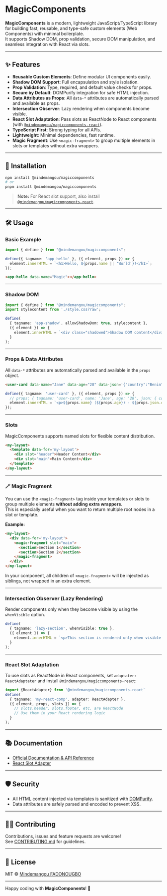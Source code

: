 # MagicComponents

**MagicComponents** is a modern, lightweight JavaScript/TypeScript library for building fast, reusable, and type-safe custom elements (Web Components) with minimal boilerplate.  
It supports Shadow DOM, prop validation, secure DOM manipulation, and seamless integration with React via slots.

---

## ✨ Features

- **Reusable Custom Elements**: Define modular UI components easily.
- **Shadow DOM Support**: Full encapsulation and style isolation.
- **Prop Validation**: Type, required, and default value checks for props.
- **Secure by Default**: DOMPurify integration for safe HTML injection.
- **Data Attributes as Props**: All `data-*` attributes are automatically parsed and available as props.
- **Intersection Observer**: Lazy rendering when components become visible.
- **React Slot Adaptation**: Pass slots as ReactNode to React components (with [`@mindemangou/magiccomponents-react`](https://www.npmjs.com/package/@mindemangou/magiccomponents-react)).
- **TypeScript First**: Strong typing for all APIs.
- **Lightweight**: Minimal dependencies, fast runtime.
- **Magic Fragment**: Use `<magic-fragment>` to group multiple elements in slots or templates without extra wrappers.

---

## 🚀 Installation

```bash
npm install @mindemangou/magiccomponents
# or
pnpm install @mindemangou/magiccomponents
```

> **Note:** For React slot support, also install [`@mindemangou/magiccomponents-react`](https://www.npmjs.com/package/@mindemangou/magiccomponents-react).

---

## 🛠️ Usage

### Basic Example

```typescript
import { define } from "@mindemangou/magiccomponents";

define({ tagname: 'app-hello' }, ({ element, props }) => {
  element.innerHTML = `<h1>Hello, ${props.name || 'World'}!</h1>`;
});
```

```html
<app-hello data-name="Magic"></app-hello>
```

---

### Shadow DOM

```typescript
import { define } from "@mindemangou/magiccomponents";
import stylecontent from './style.css?raw';

define(
  { tagname: 'app-shadow', allowShadowDom: true, stylecontent },
  ({ element }) => {
    element.innerHTML = `<div class="shadowed">Shadow DOM content</div>`;
  }
);
```

---

### Props & Data Attributes

All `data-*` attributes are automatically parsed and available in the `props` object.

```html
<user-card data-name="Jane" data-age="28" data-json='{"country":"Benin"}'></user-card>
```

```typescript
define({ tagname: 'user-card' }, ({ element, props }) => {
  // props: { tagname: 'user-card', name: 'Jane', age: '28', json: { country: 'Benin' } }
  element.innerHTML = `<p>${props.name} (${props.age}) - ${props.json.country}</p>`;
});
```

---

### Slots

MagicComponents supports named slots for flexible content distribution.

```html
<my-layout>
  <template data-for='my-layout'>
    <div slot="header">Header Content</div>
    <div slot="main">Main Content</div>
  </template>
</my-layout>
```

---

### 🪄 Magic Fragment

You can use the `<magic-fragment>` tag inside your templates or slots to group multiple elements **without adding extra wrappers**.  
This is especially useful when you want to return multiple root nodes in a slot or template.

**Example:**

```html
<my-layout>
  <div data-for='my-layout'>
    <magic-fragment slot="main">
      <section>Section 1</section>
      <section>Section 2</section>
    </magic-fragment>
  </div>
</my-layout>
```

In your component, all children of `<magic-fragment>` will be injected as siblings, not wrapped in an extra element.

---

### Intersection Observer (Lazy Rendering)

Render components only when they become visible by using the `whenVisible` option.

```typescript
define(
  { tagname: 'lazy-section', whenVisible: true },
  ({ element }) => {
    element.innerHTML = `<p>This section is rendered only when visible!</p>`;
  }
);
```

---

### React Slot Adaptation

To use slots as ReactNode in React components, set `adaptater: ReactAdaptater` and install `@mindemangou/magiccomponents-react`:

```typescript
import {ReactAdapter} from '@mindemangou/magiccomponents-react`
define(
  { tagname: 'my-react-comp', adapter: ReactAdapter },
  ({ element, props, slots }) => {
    // slots.header, slots.footer, etc. are ReactNode
    // Use them in your React rendering logic
  }
);
```

---

## 📚 Documentation

- [Official Documentation & API Reference](https://github.com/mindemangou/magic-components)
- [React Slot Adapter](https://www.npmjs.com/package/@mindemangou/magiccomponents-react)

---

## 🛡️ Security

- All HTML content injected via templates is sanitized with [DOMPurify](https://github.com/cure53/DOMPurify).
- Data attributes are safely parsed and encoded to prevent XSS.

---


## 🧑‍💻 Contributing

Contributions, issues and feature requests are welcome!  
See [CONTRIBUTING.md](CONTRIBUTING.md) for guidelines.

---

## 📄 License

MIT © [Mindemangou FADONOUGBO](https://github.com/mindemangou)

---

Happy coding with **MagicComponents**! 🚀
